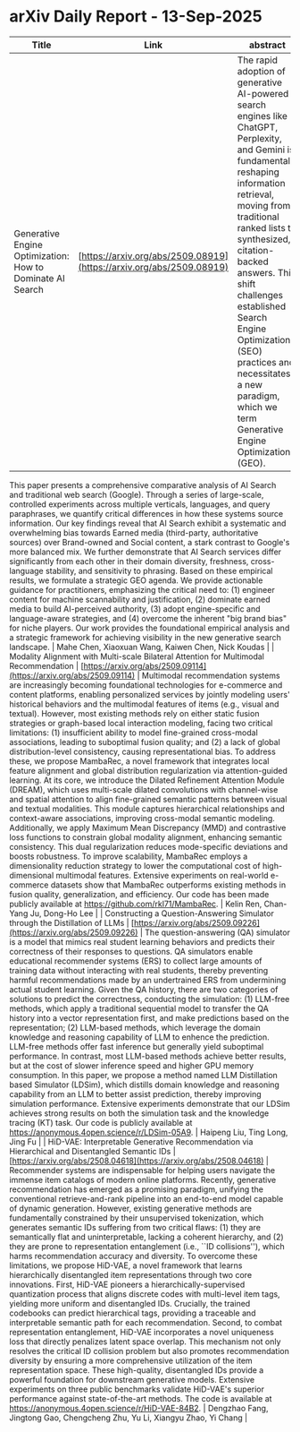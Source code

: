 # arXiv Daily Report - 13-Sep-2025

| Title | Link | abstract | author |
| --- | --- | --- | --- |
| Generative Engine Optimization: How to Dominate AI Search | [https://arxiv.org/abs/2509.08919](https://arxiv.org/abs/2509.08919) | The rapid adoption of generative AI-powered search engines like ChatGPT, Perplexity, and Gemini is fundamentally reshaping information retrieval, moving from traditional ranked lists to synthesized, citation-backed answers. This shift challenges established Search Engine Optimization (SEO) practices and necessitates a new paradigm, which we term Generative Engine Optimization (GEO).
  This paper presents a comprehensive comparative analysis of AI Search and traditional web search (Google). Through a series of large-scale, controlled experiments across multiple verticals, languages, and query paraphrases, we quantify critical differences in how these systems source information. Our key findings reveal that AI Search exhibit a systematic and overwhelming bias towards Earned media (third-party, authoritative sources) over Brand-owned and Social content, a stark contrast to Google's more balanced mix. We further demonstrate that AI Search services differ significantly from each other in their domain diversity, freshness, cross-language stability, and sensitivity to phrasing.
  Based on these empirical results, we formulate a strategic GEO agenda. We provide actionable guidance for practitioners, emphasizing the critical need to: (1) engineer content for machine scannability and justification, (2) dominate earned media to build AI-perceived authority, (3) adopt engine-specific and language-aware strategies, and (4) overcome the inherent "big brand bias" for niche players. Our work provides the foundational empirical analysis and a strategic framework for achieving visibility in the new generative search landscape. | Mahe Chen, Xiaoxuan Wang, Kaiwen Chen, Nick Koudas |
| Modality Alignment with Multi-scale Bilateral Attention for Multimodal Recommendation | [https://arxiv.org/abs/2509.09114](https://arxiv.org/abs/2509.09114) | Multimodal recommendation systems are increasingly becoming foundational technologies for e-commerce and content platforms, enabling personalized services by jointly modeling users' historical behaviors and the multimodal features of items (e.g., visual and textual). However, most existing methods rely on either static fusion strategies or graph-based local interaction modeling, facing two critical limitations: (1) insufficient ability to model fine-grained cross-modal associations, leading to suboptimal fusion quality; and (2) a lack of global distribution-level consistency, causing representational bias. To address these, we propose MambaRec, a novel framework that integrates local feature alignment and global distribution regularization via attention-guided learning. At its core, we introduce the Dilated Refinement Attention Module (DREAM), which uses multi-scale dilated convolutions with channel-wise and spatial attention to align fine-grained semantic patterns between visual and textual modalities. This module captures hierarchical relationships and context-aware associations, improving cross-modal semantic modeling. Additionally, we apply Maximum Mean Discrepancy (MMD) and contrastive loss functions to constrain global modality alignment, enhancing semantic consistency. This dual regularization reduces mode-specific deviations and boosts robustness. To improve scalability, MambaRec employs a dimensionality reduction strategy to lower the computational cost of high-dimensional multimodal features. Extensive experiments on real-world e-commerce datasets show that MambaRec outperforms existing methods in fusion quality, generalization, and efficiency. Our code has been made publicly available at https://github.com/rkl71/MambaRec. | Kelin Ren, Chan-Yang Ju, Dong-Ho Lee |
| Constructing a Question-Answering Simulator through the Distillation of LLMs | [https://arxiv.org/abs/2509.09226](https://arxiv.org/abs/2509.09226) | The question-answering (QA) simulator is a model that mimics real student learning behaviors and predicts their correctness of their responses to questions. QA simulators enable educational recommender systems (ERS) to collect large amounts of training data without interacting with real students, thereby preventing harmful recommendations made by an undertrained ERS from undermining actual student learning. Given the QA history, there are two categories of solutions to predict the correctness, conducting the simulation: (1) LLM-free methods, which apply a traditional sequential model to transfer the QA history into a vector representation first, and make predictions based on the representation; (2) LLM-based methods, which leverage the domain knowledge and reasoning capability of LLM to enhence the prediction. LLM-free methods offer fast inference but generally yield suboptimal performance. In contrast, most LLM-based methods achieve better results, but at the cost of slower inference speed and higher GPU memory consumption. In this paper, we propose a method named LLM Distillation based Simulator (LDSim), which distills domain knowledge and reasoning capability from an LLM to better assist prediction, thereby improving simulation performance. Extensive experiments demonstrate that our LDSim achieves strong results on both the simulation task and the knowledge tracing (KT) task. Our code is publicly available at https://anonymous.4open.science/r/LDSim-05A9. | Haipeng Liu, Ting Long, Jing Fu |
| HiD-VAE: Interpretable Generative Recommendation via Hierarchical and Disentangled Semantic IDs | [https://arxiv.org/abs/2508.04618](https://arxiv.org/abs/2508.04618) | Recommender systems are indispensable for helping users navigate the immense item catalogs of modern online platforms. Recently, generative recommendation has emerged as a promising paradigm, unifying the conventional retrieve-and-rank pipeline into an end-to-end model capable of dynamic generation. However, existing generative methods are fundamentally constrained by their unsupervised tokenization, which generates semantic IDs suffering from two critical flaws: (1) they are semantically flat and uninterpretable, lacking a coherent hierarchy, and (2) they are prone to representation entanglement (i.e., ``ID collisions''), which harms recommendation accuracy and diversity. To overcome these limitations, we propose HiD-VAE, a novel framework that learns hierarchically disentangled item representations through two core innovations. First, HiD-VAE pioneers a hierarchically-supervised quantization process that aligns discrete codes with multi-level item tags, yielding more uniform and disentangled IDs. Crucially, the trained codebooks can predict hierarchical tags, providing a traceable and interpretable semantic path for each recommendation. Second, to combat representation entanglement, HiD-VAE incorporates a novel uniqueness loss that directly penalizes latent space overlap. This mechanism not only resolves the critical ID collision problem but also promotes recommendation diversity by ensuring a more comprehensive utilization of the item representation space. These high-quality, disentangled IDs provide a powerful foundation for downstream generative models. Extensive experiments on three public benchmarks validate HiD-VAE's superior performance against state-of-the-art methods. The code is available at https://anonymous.4open.science/r/HiD-VAE-84B2. | Dengzhao Fang, Jingtong Gao, Chengcheng Zhu, Yu Li, Xiangyu Zhao, Yi Chang |
